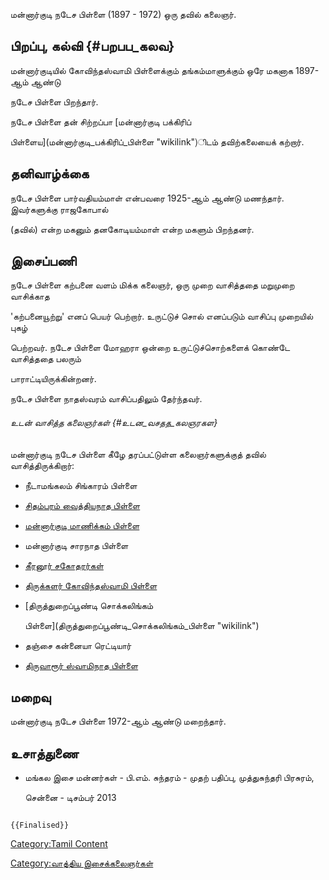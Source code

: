 மன்னார்குடி நடேச பிள்ளை (1897 - 1972) ஒரு தவில் கலைஞர்.

## பிறப்பு, கல்வி {#பறபப_கலவ}

மன்னார்குடியில் கோவிந்தஸ்வாமி பிள்ளைக்கும் தங்கம்மாளுக்கும் ஒரே மகனாக 1897-ஆம் ஆண்டு
நடேச பிள்ளை பிறந்தார்.

நடேச பிள்ளை தன் சிற்றப்பா [மன்னார்குடி பக்கிரிப்
பிள்ளைய](மன்னார்குடி_பக்கிரிப்_பிள்ளை "wikilink")ிடம் தவிற்கலையைக் கற்றார்.

## தனிவாழ்க்கை

நடேச பிள்ளை பார்வதியம்மாள் என்பவரை 1925-ஆம் ஆண்டு மணந்தார். இவர்களுக்கு ராஜகோபால்
(தவில்) என்ற மகனும் தனகோடியம்மாள் என்ற மகளும் பிறந்தனர்.

## இசைப்பணி

நடேச பிள்ளை கற்பனை வளம் மிக்க கலைஞர், ஒரு முறை வாசித்ததை மறுமுறை வாசிக்காத
\'கற்பனையூற்று' எனப் பெயர் பெற்றார். உருட்டுச் சொல் எனப்படும் வாசிப்பு முறையில் புகழ்
பெற்றவர். நடேச பிள்ளை மோஹரா ஒன்றை உருட்டுச்சொற்களைக் கொண்டே வாசித்ததை பலரும்
பாராட்டியிருக்கின்றனர்.

நடேச பிள்ளை நாதஸ்வரம் வாசிப்பதிலும் தேர்ந்தவர்.

###### உடன் வாசித்த கலைஞர்கள் {#உடன_வசதத_கலஞரகள}

மன்னார்குடி நடேச பிள்ளை கீழே தரப்பட்டுள்ள கலைஞர்களுக்குத் தவில் வாசித்திருக்கிறார்:

-   நீடாமங்கலம் சிங்காரம் பிள்ளை
-   [சிதம்பரம் வைத்தியநாத பிள்ளை](சிதம்பரம்_வைத்தியநாத_பிள்ளை "wikilink")
-   [மன்னார்குடி மாணிக்கம் பிள்ளை](மன்னார்குடி_மாணிக்கம்_பிள்ளை "wikilink")
-   மன்னார்குடி சாரநாத பிள்ளை
-   [கீரனூர் சகோதரர்கள்](கீரனூர்_சின்னத்தம்பி_பிள்ளை "wikilink")
-   [திருக்களர் கோவிந்தஸ்வாமி பிள்ளை](திருக்களர்_கோவிந்தஸ்வாமி_பிள்ளை "wikilink")
-   [திருத்துறைப்பூண்டி சொக்கலிங்கம்
    பிள்ளை](திருத்துறைப்பூண்டி_சொக்கலிங்கம்_பிள்ளை "wikilink")
-   தஞ்சை கன்னையா ரெட்டியார்
-   [திருவாரூர் ஸ்வாமிநாத பிள்ளை](திருவாரூர்_ஸ்வாமிநாத_பிள்ளை "wikilink")

## மறைவு

மன்னார்குடி நடேச பிள்ளை 1972-ஆம் ஆண்டு மறைந்தார்.

## உசாத்துணை

-   மங்கல இசை மன்னர்கள் - பி.எம். சுந்தரம் - முதற் பதிப்பு, முத்துசுந்தரி பிரசுரம்,
    சென்னை - டிசம்பர் 2013

```{=mediawiki}
{{Finalised}}
```
[Category:Tamil Content](Category:Tamil_Content "wikilink")
[Category:வாத்திய இசைக்கலைஞர்கள்](Category:வாத்திய_இசைக்கலைஞர்கள் "wikilink")
